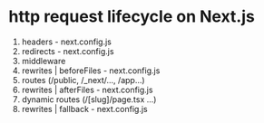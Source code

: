 <!-- .slide: class="two-column with-code " -->

# http request lifecycle on Next.js

1. headers - next.config.js
2. redirects - next.config.js
3. middleware
4. rewrites | beforeFiles - next.config.js
5. routes (/public, /\_next/..., /app...)
6. rewrites | afterFiles - next.config.js
7. dynamic routes (/[slug]/page.tsx ...)
8. rewrites | fallback - next.config.js
